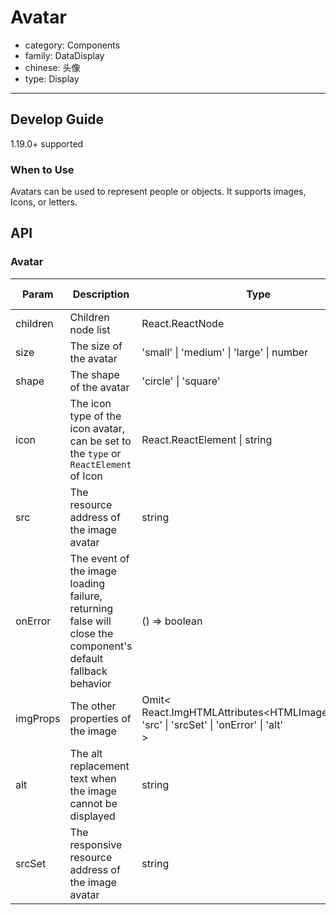 # Avatar

-   category: Components
-   family: DataDisplay
-   chinese: 头像
-   type: Display

---

## Develop Guide

1.19.0+ supported

### When to Use

Avatars can be used to represent people or objects. It supports images, Icons, or letters.

## API

### Avatar

| Param    | Description                                                                                                  | Type                                                                                                        | Default Value | Required |
| -------- | ------------------------------------------------------------------------------------------------------------ | ----------------------------------------------------------------------------------------------------------- | ------------- | -------- |
| children | Children node list                                                                                           | React.ReactNode                                                                                             | -             |          |
| size     | The size of the avatar                                                                                       | 'small' \| 'medium' \| 'large' \| number                                                                    | 'medium'      |          |
| shape    | The shape of the avatar                                                                                      | 'circle' \| 'square'                                                                                        | 'circle'      |          |
| icon     | The icon type of the icon avatar, can be set to the `type` or `ReactElement` of Icon                         | React.ReactElement \| string                                                                                | -             |          |
| src      | The resource address of the image avatar                                                                     | string                                                                                                      | -             |          |
| onError  | The event of the image loading failure, returning false will close the component's default fallback behavior | () => boolean                                                                                               | -             |          |
| imgProps | The other properties of the image                                                                            | Omit\<<br/> React.ImgHTMLAttributes\<HTMLImageElement>,<br/> 'src' \| 'srcSet' \| 'onError' \| 'alt'<br/> > | -             |          |
| alt      | The alt replacement text when the image cannot be displayed                                                  | string                                                                                                      | -             |          |
| srcSet   | The responsive resource address of the image avatar                                                          | string                                                                                                      | -             |          |
